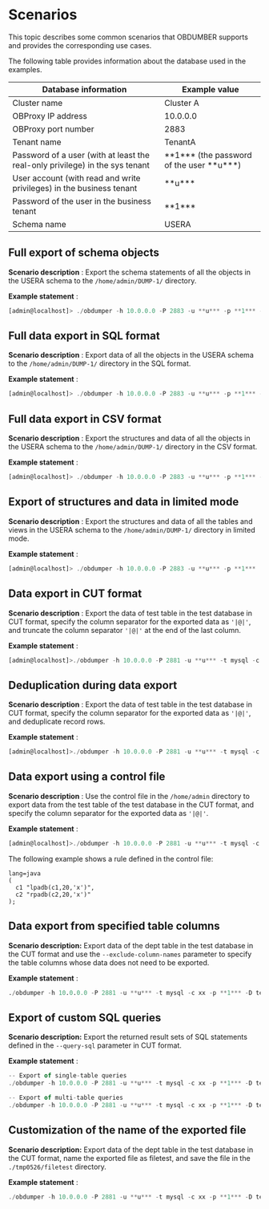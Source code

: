 Scenarios 
==============================

This topic describes some common scenarios that OBDUMBER supports and provides the corresponding use cases. 

The following table provides information about the database used in the examples.


|                           **Database information**                           |                 **Example value**                  |
|------------------------------------------------------------------------------|----------------------------------------------------|
| Cluster name                                                                 | Cluster A                                          |
| OBProxy IP address                                                           | 10.0.0.0                                           |
| OBProxy port number                                                          | 2883                                               |
| Tenant name                                                                  | TenantA                                            |
| Password of a user (with at least the real-only privilege) in the sys tenant | \*\*1\*\*\* (the password of the user \*\*u\*\*\*) |
| User account (with read and write privileges) in the business tenant         | \*\*u\*\*\*                                        |
| Password of the user in the business tenant                                  | \*\*1\*\*\*                                        |
| Schema name                                                                  | USERA                                              |



Full export of schema objects 
--------------------------------------------------

**Scenario description** : Export the schema statements of all the objects in the USERA schema to the `/home/admin/DUMP-1/` directory. 

**Example statement** :

```javascript
[admin@localhost]> ./obdumper -h 10.0.0.0 -P 2883 -u **u*** -p **1*** --sys-password **1*** -c ClusterA -t tenantA -D USERA --ddl --all -f /Users/admin/DUMP-1/
```



Full data export in SQL format 
---------------------------------------------------

**Scenario description** : Export data of all the objects in the USERA schema to the `/home/admin/DUMP-1/` directory in the SQL format. 

**Example statement** :

```javascript
[admin@localhost]> ./obdumper -h 10.0.0.0 -P 2883 -u **u*** -p **1*** --sys-password **1*** -c ClusterA -t tenantA -D USERA --sql --all -f /Users/admin/DUMP-1/
```



Full data export in CSV format 
---------------------------------------------------

**Scenario description** : Export the structures and data of all the objects in the USERA schema to the `/home/admin/DUMP-1/` directory in the CSV format. 

**Example statement** :

```javascript
[admin@localhost]> ./obdumper -h 10.0.0.0 -P 2883 -u **u*** -p **1*** --sys-password **1*** -c ClusterA -t tenantA -D USERA --csv --all -f /Users/admin/DUMP-1/
```



Export of structures and data in limited mode 
------------------------------------------------------------------

**Scenario description** : Export the structures and data of all the tables and views in the USERA schema to the `/home/admin/DUMP-1/` directory in limited mode. 

**Example statement** :

```javascript
[admin@localhost]> ./obdumper -h 10.0.0.0 -P 2883 -u **u*** -p **1***  -c ClusterA -t tenantA -D USERA --ddl --sql --public-cloud  --all -f  /Users/admin/DUMP-1/
```



Data export in CUT format 
----------------------------------------------

**Scenario description** : Export the data of test table in the test database in CUT format, specify the column separator for the exported data as `'|@|'`, and truncate the column separator `'|@|'` at the end of the last column. 

**Example statement** :

```javascript
[admin@localhost]>./obdumper -h 10.0.0.0 -P 2881 -u **u*** -t mysql -c xx -p **1*** -D test --table 'test' -f /home/admin --cut --column-splitter '|@|' --trail-delimtier
```



Deduplication during data export 
-----------------------------------------------------

**Scenario description** : Export the data of test table in the test database in CUT format, specify the column separator for the exported data as `'|@|'`, and deduplicate record rows. 

**Example statement** :

```javascript
[admin@localhost]>./obdumper -h 10.0.0.0 -P 2881 -u **u*** -t mysql -c xx -p **1*** -D test --table 'test' -f /home/admin --cut --column-splitter '|@|' --distinct
```



Data export using a control file 
-----------------------------------------------------

**Scenario description** : Use the control file in the `/home/admin` directory to export data from the test table of the test database in the CUT format, and specify the column separator for the exported data as `'|@|'`. 

**Example statement** :

```javascript
[admin@localhost]>./obdumper -h 10.0.0.0 -P 2881 -u **u*** -t mysql -c xx -p **1*** -D test --table 'test' -f /home/admin --cut --column-splitter '|@|' --ctl-path '/home/admin'
```



The following example shows a rule defined in the control file:

```unknow
lang=java
(
  c1 "lpadb(c1,20,'x')",
  c2 "rpadb(c2,20,'x')"
);
```



Data export from specified table columns 
-------------------------------------------------------------

**Scenario description:** Export data of the dept table in the test database in the CUT format and use the `--exclude-column-names` parameter to specify the table columns whose data does not need to be exported. 

**Example statement** :

```sql
./obdumper -h 10.0.0.0 -P 2881 -u **u*** -t mysql -c xx -p **1*** -D test --table'dept' --cut --column-splitter '|@|' --exclude-column-names 'deptno' --public-cloud 
```



Export of custom SQL queries 
-------------------------------------------------

**Scenario description:** Export the returned result sets of SQL statements defined in the `--query-sql` parameter in CUT format. 

**Example statement** :

```javascript
-- Export of single-table queries
./obdumper -h 10.0.0.0 -P 2881 -u **u*** -t mysql -c xx -p **1*** -D test --cut --column-splitter '|@|' --query-sql 'select deptno,dname from dept where deptno<3000' --public-cloud

-- Export of multi-table queries
./obdumper -h 10.0.0.0 -P 2881 -u **u*** -t mysql -c xx -p **1*** -D test --cut --column-splitter '|@|' --query-sql 'select * from dept,STUDENT where 1=1;' --public-cloud
```



Customization of the name of the exported file 
-------------------------------------------------------------------

**Scenario description:** Export data of the dept table in the test database in the CUT format, name the exported file as filetest, and save the file in the `./tmp0526/filetest` directory. 

**Example statement** :

```javascript
./obdumper -h 10.0.0.0 -P 2881 -u **u*** -t mysql -c xx -p **1*** -D test --cut --column-splitter '|@|' --table 'dept' --file-name 'filetest.txt' --public-cloud  -f ./tmp0526
```


